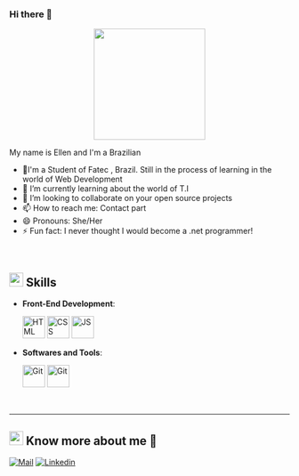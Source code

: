 ### Hi there 👋
<p align="center">

  <img src="https://64.media.tumblr.com/3879b2dcfc6477b6c923cf8426ff6f32/14b86e4ac2c0dfea-80/s540x810/b02c30150015d6ffb807c93895e6d4a323c4df6e.gif" height="200" />
</p>



My name is Ellen and I'm a Brazilian

- 🔭I'm a Student of Fatec , Brazil. Still in the process of learning in the world of Web Development
- 🌱 I’m currently learning about the world of T.I 
- 👯 I’m looking to collaborate on your open source projects
- 📫 How to reach me: Contact part
- 😄 Pronouns: She/Her
- ⚡ Fun fact: I never thought I would become a .net programmer!

<br>

## <img src="https://media2.giphy.com/media/QssGEmpkyEOhBCb7e1/giphy.gif?cid=ecf05e47a0n3gi1bfqntqmob8g9aid1oyj2wr3ds3mg700bl&rid=giphy.gif" width ="25"><b> Skills</b>

<p align="center">
  
- **Front-End Development**:

   <img src="https://user-images.githubusercontent.com/64439609/212556407-f122dc0e-901c-4df7-960f-29a3b52c5349.png" width="40" height="40" alt="HTML" />
   <img src="https://user-images.githubusercontent.com/64439609/212556203-47a51702-fec1-4275-bafb-6afdea15b092.png" width="40" height="40" alt="CSS" />
   <img src="https://user-images.githubusercontent.com/64439609/212556085-e6f8391a-6f25-43d5-8bfe-818167047cfb.png" width="40" height="40" alt="JS"/>



- **Softwares and Tools**:

    
    <img src="https://user-images.githubusercontent.com/64439609/212556741-81407849-82c8-4926-854f-820e8a644375.png" width="40" height="40" alt="Git"/>
   
    <img src="https://user-images.githubusercontent.com/64439609/212556802-77a65ec1-aa71-4272-b603-1a57d1914678.png" width="40" height="40" alt="Git"/>



 

<br>
</p>


-----

## <img src="https://media.tenor.com/images/7e96d994f29b388f63f7aa77ff2bea78/tenor.gif" width="25"> <b> Know more about me 👋</b>
  
[![Mail](https://img.shields.io/badge/-Say%20Hi!-black?style=for-the-badge&logo=gmail)](ellendias25@hotmail.com)
[![Linkedin](https://img.shields.io/badge/-LinkedIn-black?style=for-the-badge&logo=Linkedin)]((https://www.linkedin.com/in/%C3%A9llen-dias-71b799256/)https://www.linkedin.com/in/%C3%A9llen-dias-71b799256/)



	

</div>

